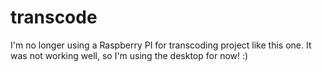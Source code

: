 transcode
=========

I'm no longer using a Raspberry PI for transcoding project like this 
one. It was not working well, so I'm using the desktop for now! :)
